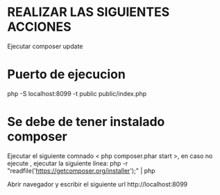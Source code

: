 # REALIZAR LAS SIGUIENTES ACCIONES
Ejecutar composer update
# Puerto de ejecucion
php -S localhost:8099 -t public public/index.php

# Se debe de tener instalado composer
Ejecutar el siguiente comnado  < php composer.phar start >, en caso no ejecute , ejecutar la siguiente línea:
php -r "readfile('https://getcomposer.org/installer');" | php

Abrir navegador y escribir el siguiente url http://localhost:8099

